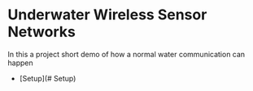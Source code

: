  # Underwater Wireless Sensor Networks
 In this a project short demo of how a normal water communication can happen
 - [Setup](# Setup)
